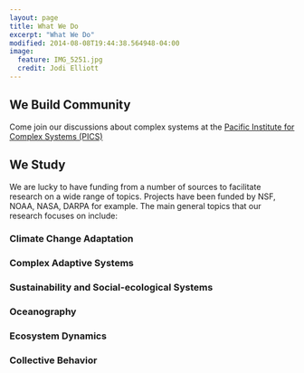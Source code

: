```yaml
---
layout: page
title: What We Do
excerpt: "What We Do"
modified: 2014-08-08T19:44:38.564948-04:00
image:
  feature: IMG_5251.jpg
  credit: Jodi Elliott
---
```


## We Build Community
Come join our discussions about complex systems at the  [Pacific Institute for Complex Systems (PICS)](https://picsosu.weebly.com/)

## We Study
We are lucky to have funding from a number of sources to facilitate research on a wide range of topics. Projects have been funded by NSF, NOAA, NASA, DARPA for example. The main general topics that our research focuses on include:

### Climate Change Adaptation
<!--The risks associated with climate change are many, and we study the various ways in which changes in the biophysical characteristic of our planet (i.e. changes in temperature, precipitation, oceanographic conditions, extreme weather events…etc.) as well as on socio-environmental aspects (e.g. human migration, species range distributions, food-production) will impact human wellbeing. -->

### Complex Adaptive Systems
<!--
We develop novel theory, mathematical models and agent-based simulations for analyzing complex adaptive systems. We also develop new multi-scale data analytic methods, for characterizing and predicting dynamics in complex adaptive systems, in particular for quantifying the risk of large (catastrophic) changes in ecosystems, financial markets, housing markets, power-grids and systems exhibiting collective behavior.
-->

### Sustainability and Social-ecological Systems
<!--We aim to inform basic understanding of how people can live with dignity and community without degrading the ecological integrity of the biosphere. 
Some of the topics we work on include spatial behaviors of natural resource users, illegal resource extraction, the role of protected areas, human community vulnerability and adaptive capacity in the face of climate change and variability, and the innovation and diffusion of conservation norms. 
-->

### Oceanography
<!--
We study marine ecosystems using mathematical models and computer simulations. We have a focus on size-structure marine food-web modeling and marine metapopulation connectivity and its impact on coastal ecosystem resilience. We have studied the California Current marine ecosystem as well as the Coral Triangle. We also work on connectivity at global scales. Here, we study the routes and timescales over which planktonic communities are connected. 
-->

### Ecosystem Dynamics

### Collective Behavior
